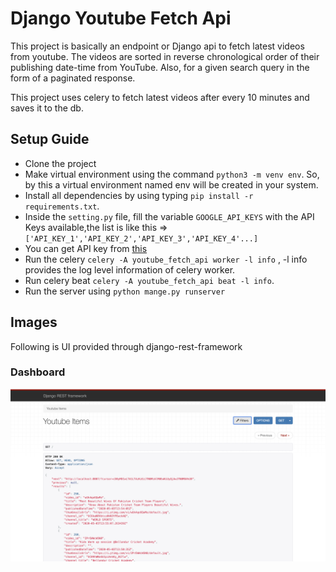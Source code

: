 # Django Youtube Fetch Api

This project is basically an endpoint or Django api to fetch latest videos from youtube. The videos are sorted in reverse chronological order of their publishing date-time from YouTube. Also, for a given search query in the form of a paginated response.

This project uses celery to fetch latest videos after every 10 minutes and saves it to the db.


## Setup Guide
- Clone the project
- Make virtual environment using the command `python3 -m venv env`. So, by this a virtual environment named env will be     created in your system.
- Install all dependencies by using typing `pip install -r requirements.txt`.
- Inside the `setting.py` file, fill the variable `GOOGLE_API_KEYS` with the API Keys available,the list is like this => `['API_KEY_1','API_KEY_2','API_KEY_3','API_KEY_4'...]`
- You can get API key from [this](https://developers.google.com/youtube/v3/getting-started)
- Run the celery `celery -A youtube_fetch_api worker -l info` , -l info provides the log level information of celery worker.
- Run celery beat `celery -A youtube_fetch_api beat -l info`.
- Run the server using `python mange.py runserver`

## Images

Following is UI provided through django-rest-framework

### Dashboard
![Dashboard](screenshot/dashboard.png)
